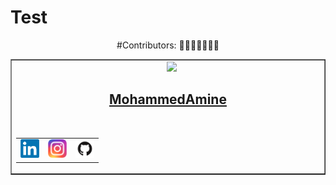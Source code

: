 <h1>Test </h1>
<div align="center">
    #Contributors: 👨‍💻👩‍💻🧑🏻‍💻
</div>

<!-- CONTRIBUTER -->
<table border="1|0" align="center">
<!--=== Copy this section starting from this line and ending with the line mentioned===-->
<tr>
        <td align="center" width="600">
        &nbsp;&nbsp
            <a href="https://github.com/medchetoui">
				<img src="https://avatars.githubusercontent.com/u/149297561?v=4" width="50">
                <h2>MohammedAmine </h2>
            </a>
            <br>            
            <table>
                
<!-- LINKED IN -->
<td>
<a href="https://www.linkedin.com/in/mohammedamine-chetoui-449864258/">
    <img src="./img/linkedin-logo.png" width="30">
</a>
</td>
<!--// LINKED IN //-->
<!-- INSTAGRAM -->
<td>
<a href="https://www.instagram.com/chetouimed/">
    <img src="./img/instagram-logo.png" width="30">
</a>
</td>
<!--// INSTAGRAM //-->
<!-- GITHUB -->
<td>
<a href="https://github.com/medchetoui">
    <img src="./img/github-logo.png" width="30">
</a>
</td>
<!--// GITHUB //-->
</tr>
</table>            
</td>
</tr>
